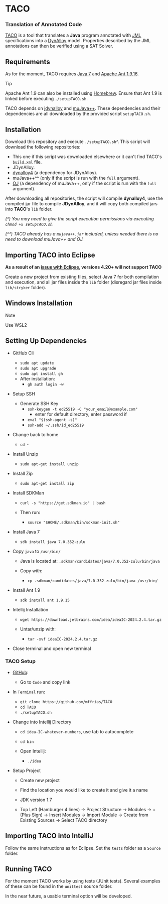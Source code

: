 # TACO
### Translation of Annotated Code

[TACO](https://github.com/mffrias/TACO) is a tool that translates a **Java** program annotated with [JML](https://www.cs.ucf.edu/~leavens/JML/index.shtml) specifications into a [DynAlloy](https://doi.org/10.1007/978-3-540-45236-2_37) model. Properties described by the JML annotations can then be verified using a SAT Solver.

## Requirements

As for the moment, TACO requires [Java 7](https://www.oracle.com/java/technologies/javase/javase7-archive-downloads.html) and [Apache Ant 1.9.16](https://ant.apache.org/bindownload.cgi).
> [!TIP]
> Apache Ant 1.9 can also be installed using [Homebrew](https://brew.sh). Ensure that Ant 1.9 is linked before executing `./setupTACO.sh`.

TACO depends on [jdynalloy](https://github.com/mffrias/jDynAlloy) and [muJava++](https://github.com/saiema/MuJava). These dependencies and their dependencies are all downloaded by the provided script `setupTACO.sh`.

## Installation

Download this repository and execute `./setupTACO.sh`^. This script will download the following repositories:

 * This one if this script was downloaded elsewhere or it can't find TACO's `build.xml` file.
 * JDynAlloy.
 * [dynalloy4](https://github.com/mffrias/dynalloy4) (a dependency for JDynAlloy).
 * muJava++^^ (only if the script is run with the `full` argument).
 * [OJ](https://github.com/saiema/OJ-with-Java-1.6) (a dependency of muJava++, only if the script is run with the `full` argument).
 
After downloading all repositories, the script will compile **dynalloy4**, use the compiled jar file to compile **JDynAlloy**, and it will copy both compiled jars into **TACO**'s `lib` folder.

_(^) You may need to give the script execution permissions via executing `chmod +x setupTACO.sh`._

_(^^) TACO already has a `mujava++.jar` included, unless needed there is no need to download muJava++ and OJ._

## Importing TACO into Eclipse

**As a result of an [issue with Eclipse](https://bugs.eclipse.org/bugs/show_bug.cgi?id=574362), versions 4.20+ will not support TACO**

Create a new project from existing files, select Java 7 for both compilation and execution, and all jar files inside the `lib` folder (disregard jar files inside `lib/stryker` folder).

## Windows Installation

> [!NOTE]
> Use WSL2

## Setting Up Dependencies

- GitHub Cli
  - `sudo apt update`
  - `sudo apt upgrade`
  - `sudo apt install gh`
  - After installation:
    - `gh auth login -w`

- Setup SSH
  - Generate SSH Key
    - `ssh-keygen -t ed25519 -C "your_email@example.com"`
      - enter for default directory, enter password if
    - `eval "$(ssh-agent -s)"`
    - `ssh-add ~/.ssh/id_ed25519`

- Change back to home
  - `cd ~`

- Install Unzip
  - `sudo apt-get install unzip`

- Install Zip
  - `sudo apt-get install zip`

- Install SDKMan
  - `curl -s "https://get.sdkman.io" | bash`

  - Then run:
    - `source "$HOME/.sdkman/bin/sdkman-init.sh"`

- Install Java 7
  - `sdk install java 7.0.352-zulu`

- Copy `java` to `/usr/bin/`
  - Java is located at: `.sdkman/candidates/java/7.0.352-zulu/bin/java`

  - Copy with:
    - `cp .sdkman/candidates/java/7.0.352-zulu/bin/java /usr/bin/`

- Install Ant 1.9
  - `sdk install ant 1.9.15`

- Intellij Installation
  - `wget https://download.jetbrains.com/idea/ideaIC-2024.2.4.tar.gz`

  - Untar/unzip with:
    - `tar -xvf ideaIC-2024.2.4.tar.gz`

- Close terminal and open new terminal

### TACO Setup

- [GitHub](https://github.com/mffrias/TACO):
  - Go to `Code` and copy link

- In `Terminal` run:
  - `git clone https://github.com/mffrias/TACO`
  - `cd TACO`
  - `./setupTACO.sh`

- Change into Intellij Directory
  - `cd idea-IC-whatever-numbers`, use tab to autocomplete
  - `cd bin`

  - Open Intellij:
    - `./idea`

- Setup Project
  - Create new project

  - Find the location you would like to create it and give it a name

  - JDK version 1.7

  - Top Left (Hamburger 4 lines) -> Project Structure ->
  Modules -> + (Plus Sign) -> Insert Modules -> Import Module ->
  Create from Existing Sources -> Select TACO directory

## Importing TACO into IntelliJ

Follow the same instructions as for Eclipse. Set the `tests` folder as a `Source` folder.

## Running TACO

For the moment TACO works by using tests (JUnit tests). Several examples of these can be found in the `unittest` source folder.

In the near future, a usable terminal option will be developed.
